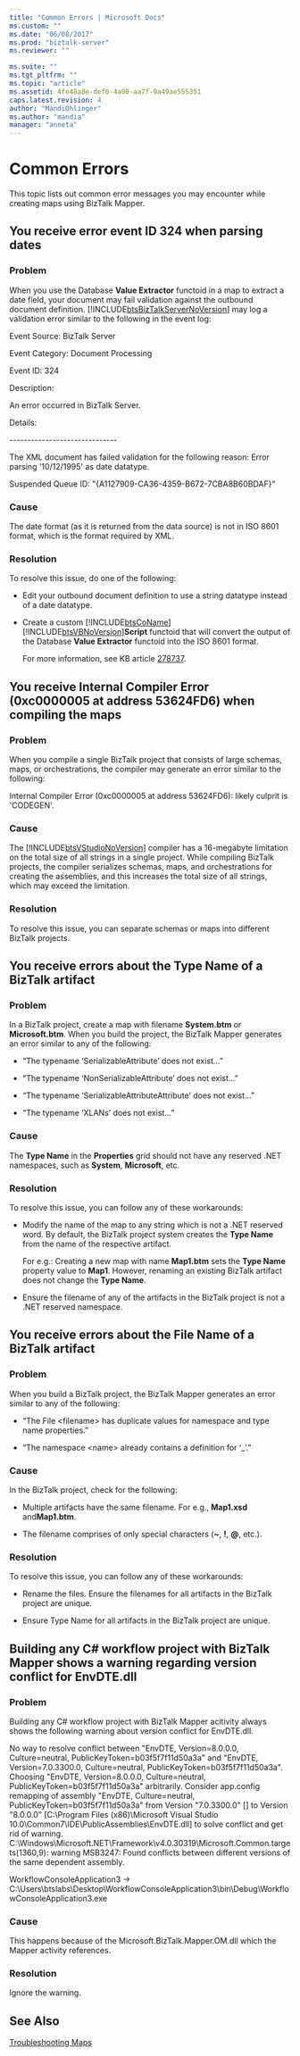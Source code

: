 ```yaml
---
title: "Common Errors | Microsoft Docs"
ms.custom: ""
ms.date: "06/08/2017"
ms.prod: "biztalk-server"
ms.reviewer: ""

ms.suite: ""
ms.tgt_pltfrm: ""
ms.topic: "article"
ms.assetid: 4fe48a8e-def0-4a00-aa7f-9a49ae555351
caps.latest.revision: 4
author: "MandiOhlinger"
ms.author: "mandia"
manager: "anneta"
---
```

# Common Errors
This topic lists out common error messages you may encounter while creating maps using BizTalk Mapper.

## You receive error event ID 324 when parsing dates

### Problem
 When you use the Database **Value Extractor** functoid in a map to extract a date field, your document may fail validation against the outbound document definition. [!INCLUDE[btsBizTalkServerNoVersion](../includes/btsbiztalkservernoversion-md.md)] may log a validation error similar to the following in the event log:

 Event Source: BizTalk Server

 Event Category: Document Processing

 Event ID: 324

 Description:

 An error occurred in BizTalk Server.

 Details:

 -----------------------------\-

 The XML document has failed validation for the following reason: Error parsing '10/12/1995' as date datatype.

 Suspended Queue ID: "{A1127909-CA36-4359-B672-7CBA8B60BDAF}"

### Cause
 The date format (as it is returned from the data source) is not in ISO 8601 format, which is the format required by XML.

### Resolution
 To resolve this issue, do one of the following:

- Edit your outbound document definition to use a string datatype instead of a date datatype.

- Create a custom [!INCLUDE[btsCoName](../includes/btsconame-md.md)][!INCLUDE[btsVBNoVersion](../includes/btsvbnoversion-md.md)]**Script** functoid that will convert the output of the Database **Value Extractor** functoid into the ISO 8601 format.

  For more information, see KB article [278737](https://support.microsoft.com/kb/278737/en-us).

## You receive Internal Compiler Error (0xc0000005 at address 53624FD6) when compiling the maps

### Problem
 When you compile a single BizTalk project that consists of large schemas, maps, or orchestrations, the compiler may generate an error similar to the following:

 Internal Compiler Error (0xc0000005 at address 53624FD6): likely culprit is 'CODEGEN'.

### Cause
 The [!INCLUDE[btsVStudioNoVersion](../includes/btsvstudionoversion-md.md)] compiler has a 16-megabyte limitation on the total size of all strings in a single project. While compiling BizTalk projects, the compiler serializes schemas, maps, and orchestrations for creating the assemblies, and this increases the total size of all strings, which may exceed the limitation.

### Resolution
 To resolve this issue, you can separate schemas or maps into different BizTalk projects.

## You receive errors about the Type Name of a BizTalk artifact

### Problem
 In a BizTalk project, create a map with filename **System.btm** or **Microsoft.btm**. When you build the project, the BizTalk Mapper generates an error similar to any of the following:

-   “The typename ‘SerializableAttribute’ does not exist…”

-   “The typename ‘NonSerializableAttribute’ does not exist…”

-   “The typename ‘SerializableAttributeAttribute’ does not exist…”

-   “The typename ‘XLANs’ does not exist…”

### Cause
 The **Type Name** in the **Properties** grid should not have any reserved .NET namespaces, such as **System**, **Microsoft**, etc.

### Resolution
 To resolve this issue, you can follow any of these workarounds:

-   Modify the name of the map to any string which is not a .NET reserved word. By default, the BizTalk project system creates the **Type Name** from the name of the respective artifact.

     For e.g.: Creating a new map with name **Map1.btm** sets the **Type Name** property value to **Map1**. However, renaming an existing BizTalk artifact does not change the **Type Name**.

-   Ensure the filename of any of the artifacts in the BizTalk project is not a .NET reserved namespace.

## You receive errors about the File Name of a BizTalk artifact

### Problem
 When you build a BizTalk project, the BizTalk Mapper generates an error similar to any of the following:

-   “The File \<filename\> has duplicate values for namespace and type name properties.”

-   “The namespace \<name\> already contains a definition for ‘_’.”

### Cause
 In the BizTalk project, check for the following:

-   Multiple artifacts have the same filename. For e.g., **Map1.xsd** and**Map1.btm**.

-   The filename comprises of only special characters (**~**, **!**, **@**, etc.).

### Resolution
 To resolve this issue, you can follow any of these workarounds:

-   Rename the files. Ensure the filenames for all artifacts in the BizTalk project are unique.

-   Ensure Type Name for all artifacts in the BizTalk project are unique.

## Building any C# workflow project with BizTalk Mapper shows a warning regarding version conflict for EnvDTE.dll

### Problem
 Building any C# workflow project with BizTalk Mapper acitivity always shows the following warning about version conflict for EnvDTE.dll.

 No way to resolve conflict between "EnvDTE, Version=8.0.0.0, Culture=neutral, PublicKeyToken=b03f5f7f11d50a3a" and "EnvDTE, Version=7.0.3300.0, Culture=neutral, PublicKeyToken=b03f5f7f11d50a3a". Choosing "EnvDTE, Version=8.0.0.0, Culture=neutral, PublicKeyToken=b03f5f7f11d50a3a" arbitrarily.  Consider app.config remapping of assembly "EnvDTE, Culture=neutral, PublicKeyToken=b03f5f7f11d50a3a" from Version "7.0.3300.0" [] to Version "8.0.0.0" [C:\Program Files (x86)\Microsoft Visual Studio 10.0\Common7\IDE\PublicAssemblies\EnvDTE.dll] to solve conflict and get rid of warning. C:\Windows\Microsoft.NET\Framework\v4.0.30319\Microsoft.Common.targets(1360,9): warning MSB3247: Found conflicts between different versions of the same dependent assembly.

 WorkflowConsoleApplication3 -> C:\Users\btslabs\Desktop\WorkflowConsoleApplication3\bin\Debug\WorkflowConsoleApplication3.exe

### Cause
 This happens because of the Microsoft.BizTalk.Mapper.OM.dll which the Mapper activity references.

### Resolution
 Ignore the warning.

## See Also
 [Troubleshooting Maps](../core/troubleshooting-maps.md)